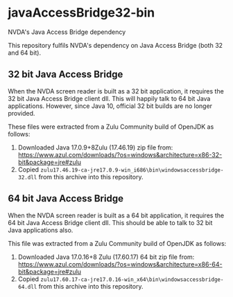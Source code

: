 # javaAccessBridge32-bin
NVDA's Java Access Bridge dependency

This repository fulfils NVDA's dependency on Java Access Bridge (both 32 and 64 bit).

## 32 bit Java Access Bridge

When the NVDA screen reader is built as a 32 bit application, it requires the 32 bit Java Access Bridge client dll.
This will happily talk to 64 bit Java applications.
However, since Java 10, official 32 bit builds are no longer provided.

These files were extracted from a Zulu Community build of OpenJDK as follows:

1. Downloaded Java 17.0.9+8Zulu (17.46.19) zip file from: https://www.azul.com/downloads/?os=windows&architecture=x86-32-bit&package=jre#zulu
2. Copied `zulu17.46.19-ca-jre17.0.9-win_i686\bin\windowsaccessbridge-32.dll` from this archive into this repository.

## 64 bit Java Access Bridge

When the NVDA screen reader is built as a 64 bit application, it requires the 64 bit Java Access Bridge client dll.
This should be able to talk to 32 bit Java applications also.

This file was extracted from a Zulu Community build of OpenJDK as follows:

1. Downloaded Java 17.0.16+8 Zulu (17.60.17) 64 bit zip file from: https://www.azul.com/downloads/?os=windows&architecture=x86-64-bit&package=jre#zulu
2. Copied `zulu17.60.17-ca-jre17.0.16-win_x64\bin\windowsaccessbridge-64.dll` from this archive into this repository.
